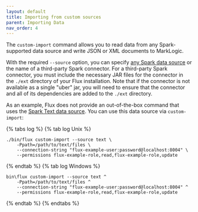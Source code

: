 ```yaml
---
layout: default
title: Importing from custom sources
parent: Importing Data
nav_order: 4
---
```


The `custom-import` command allows you to read data from any Spark-supported data source and write 
JSON or XML documents to MarkLogic. 

With the required `--source` option, you can specify 
[any Spark data source](https://spark.apache.org/docs/latest/sql-data-sources.html) or the name of a third-party Spark
connector. For a third-party Spark connector, you must include the necessary JAR files for the connector in the 
`./ext` directory of your Flux installation. Note that if the connector is not available as a single "uber" jar, you 
will need to ensure that the connector and all of its dependencies are added to the `./ext` directory.

As an example, Flux does not provide an out-of-the-box command that uses the 
[Spark Text data source](https://spark.apache.org/docs/latest/sql-data-sources-text.html). You can use this data source
via `custom-import`:

{% tabs log %}
{% tab log Unix %}
```
./bin/flux custom-import --source text \
    -Ppath=/path/to/text/files \
    --connection-string "flux-example-user:password@localhost:8004" \
    --permissions flux-example-role,read,flux-example-role,update
```
{% endtab %}
{% tab log Windows %}
```
bin\flux custom-import --source text ^
    -Ppath=/path/to/text/files ^
    --connection-string "flux-example-user:password@localhost:8004" ^
    --permissions flux-example-role,read,flux-example-role,update
```
{% endtab %}
{% endtabs %}


